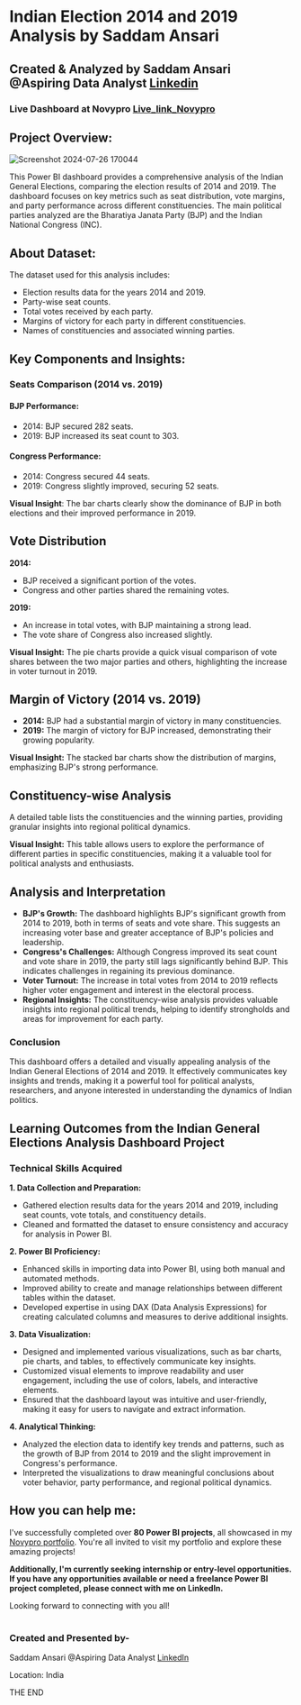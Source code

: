 # Indian Election 2014 and 2019 Analysis by Saddam Ansari

## Created & Analyzed by Saddam Ansari @Aspiring Data Analyst [Linkedin](https://www.linkedin.com/in/saddam-ansari-dataanalyst/)


### Live Dashboard at Novypro [Live_link_Novypro](https://project.novypro.com/zhRi6m)

## Project Overview:
![Screenshot 2024-07-26 170044](https://github.com/user-attachments/assets/dc469bb7-addd-44f6-930d-95074e04c96e)


This Power BI dashboard provides a comprehensive analysis of the Indian General Elections, comparing the election results of 2014 and 2019. The dashboard focuses on key metrics such as seat distribution, vote margins, and party performance across different constituencies. The main political parties analyzed are the Bharatiya Janata Party (BJP) and the Indian National Congress (INC).

## About Dataset:
The dataset used for this analysis includes:

 * Election results data for the years 2014 and 2019.
 * Party-wise seat counts.
 * Total votes received by each party.
 * Margins of victory for each party in different constituencies.
 * Names of constituencies and associated winning parties.

## Key Components and Insights:
### Seats Comparison (2014 vs. 2019)

#### BJP Performance:
 * 2014: BJP secured 282 seats.
 * 2019: BJP increased its seat count to 303.

#### Congress Performance:
 * 2014: Congress secured 44 seats.
 * 2019: Congress slightly improved, securing 52 seats.

**Visual Insight**: The bar charts clearly show the dominance of BJP in both elections and their improved performance in 2019.

## Vote Distribution
**2014:**
 * BJP received a significant portion of the votes.
 * Congress and other parties shared the remaining votes.

**2019:**
 * An increase in total votes, with BJP maintaining a strong lead.
 * The vote share of Congress also increased slightly.

**Visual Insight:** The pie charts provide a quick visual comparison of vote shares between the two major parties and others, highlighting the increase in voter turnout in 2019.

## Margin of Victory (2014 vs. 2019)
 * **2014:** BJP had a substantial margin of victory in many constituencies.
 * **2019:** The margin of victory for BJP increased, demonstrating their growing popularity.

**Visual Insight:** The stacked bar charts show the distribution of margins, emphasizing BJP's strong performance.

## Constituency-wise Analysis
A detailed table lists the constituencies and the winning parties, providing granular insights into regional political dynamics.

**Visual Insight:** This table allows users to explore the performance of different parties in specific constituencies, making it a valuable tool for political analysts and enthusiasts.

## Analysis and Interpretation
 * **BJP's Growth:** The dashboard highlights BJP's significant growth from 2014 to 2019, both in terms of seats and vote share. This suggests an increasing voter base and greater acceptance of BJP's policies and leadership.
 * **Congress's Challenges:** Although Congress improved its seat count and vote share in 2019, the party still lags significantly behind BJP. This indicates challenges in regaining its previous dominance.
 * **Voter Turnout:** The increase in total votes from 2014 to 2019 reflects higher voter engagement and interest in the electoral process.
 * **Regional Insights:** The constituency-wise analysis provides valuable insights into regional political trends, helping to identify strongholds and areas for improvement for each party.

### Conclusion
This dashboard offers a detailed and visually appealing analysis of the Indian General Elections of 2014 and 2019. It effectively communicates key insights and trends, making it a powerful tool for political analysts, researchers, and anyone interested in understanding the dynamics of Indian politics.

## Learning Outcomes from the Indian General Elections Analysis Dashboard Project
### Technical Skills Acquired
**1. Data Collection and Preparation:**
 * Gathered election results data for the years 2014 and 2019, including seat counts, vote totals, and constituency details.
 * Cleaned and formatted the dataset to ensure consistency and accuracy for analysis in Power BI.

**2. Power BI Proficiency:**
 * Enhanced skills in importing data into Power BI, using both manual and automated methods.
 * Improved ability to create and manage relationships between different tables within the dataset.
 * Developed expertise in using DAX (Data Analysis Expressions) for creating calculated columns and measures to derive additional insights.

**3. Data Visualization:**
 * Designed and implemented various visualizations, such as bar charts, pie charts, and tables, to effectively communicate key insights.
 * Customized visual elements to improve readability and user engagement, including the use of colors, labels, and interactive elements.
 * Ensured that the dashboard layout was intuitive and user-friendly, making it easy for users to navigate and extract information.

**4. Analytical Thinking:**
 * Analyzed the election data to identify key trends and patterns, such as the growth of BJP from 2014 to 2019 and the slight improvement in Congress's performance.
 * Interpreted the visualizations to draw meaningful conclusions about voter behavior, party performance, and regional political dynamics.

## How you can help me:

I've successfully completed over **80 Power BI projects**, all showcased in my [Novypro portfolio](https://www.novypro.com/profile_projects/saddamansari). You're all invited to visit my portfolio and explore these amazing projects!

**Additionally, I'm currently seeking internship or entry-level opportunities. If you have any opportunities available or need a freelance Power BI project completed, please connect with me on LinkedIn.**

Looking forward to connecting with you all!

#

### Created and Presented by-

Saddam Ansari @Aspiring Data Analyst [LinkedIn](https://www.linkedin.com/in/saddam-ansari-dataanalyst/)

Location: India

THE END

